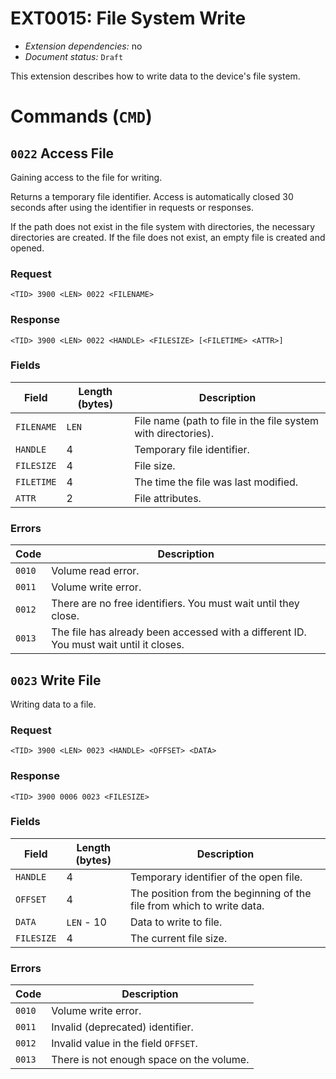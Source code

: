 # EXT0015: File System Write

* *Extension dependencies:* no
* *Document status:* `Draft`

This extension describes how to write data to the device's file system.


# Commands (`CMD`)

## `0022` Access File

Gaining access to the file for writing.

Returns a temporary file identifier. Access is automatically closed 30 seconds after using the identifier in requests or responses.

If the path does not exist in the file system with directories, the necessary directories are created. If the file does not exist, an empty file is created and opened.


### Request

```
<TID> 3900 <LEN> 0022 <FILENAME>
```

### Response

```
<TID> 3900 <LEN> 0022 <HANDLE> <FILESIZE> [<FILETIME> <ATTR>]
```

### Fields

Field       | Length (bytes) | Description
------------|----------------|------------
`FILENAME`  | `LEN`          | File name (path to file in the file system with directories).
`HANDLE`    | 4              | Temporary file identifier.
`FILESIZE`  | 4              | File size.
`FILETIME`  | 4              | The time the file was last modified.
`ATTR`      | 2              | File attributes.

### Errors

Code   | Description
-------|------------
`0010` | Volume read error.
`0011` | Volume write error.
`0012` | There are no free identifiers. You must wait until they close.
`0013` | The file has already been accessed with a different ID. You must wait until it closes.



## `0023` Write File

Writing data to a file.

### Request

```
<TID> 3900 <LEN> 0023 <HANDLE> <OFFSET> <DATA>
```

### Response

```
<TID> 3900 0006 0023 <FILESIZE>
```

### Fields

Field       | Length (bytes) | Description
------------|----------------|------------
`HANDLE`    | 4              | Temporary identifier of the open file.
`OFFSET`    | 4              | The position from the beginning of the file from which to write data.
`DATA`      | `LEN` - 10     | Data to write to file.
`FILESIZE`  | 4              | The current file size.

### Errors

Code   | Description
-------|------------
`0010` | Volume write error.
`0011` | Invalid (deprecated) identifier.
`0012` | Invalid value in the field `OFFSET`.
`0013` | There is not enough space on the volume.
